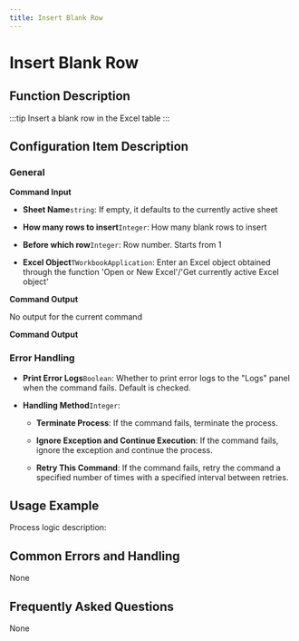 ```yaml
---
title: Insert Blank Row
---
```


# Insert Blank Row

## Function Description

:::tip 
Insert a blank row in the Excel table
:::

## Configuration Item Description

### General

**Command Input**

- **Sheet Name**`string`: If empty, it defaults to the currently active sheet

- **How many rows to insert**`Integer`: How many blank rows to insert

- **Before which row**`Integer`: Row number. Starts from 1

- **Excel Object**`TWorkbookApplication`: Enter an Excel object obtained through the function 'Open or New Excel'/'Get currently active Excel object'


**Command Output**

No output for the current command


**Command Output**

### Error Handling

- **Print Error Logs**`Boolean`: Whether to print error logs to the "Logs" panel when the command fails. Default is checked. 

- **Handling Method**`Integer`:

    - **Terminate Process**: If the command fails, terminate the process.

    - **Ignore Exception and Continue Execution**: If the command fails, ignore the exception and continue the process.

    - **Retry This Command**: If the command fails, retry the command a specified number of times with a specified interval between retries.

## Usage Example

Process logic description:

## Common Errors and Handling

None

## Frequently Asked Questions

None

